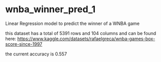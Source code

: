 # wnba_winner_pred_1
Linear Regression model to predict the winner of a WNBA game

this dataset has a total of 5391 rows and 104 columns and can be found here: https://www.kaggle.com/datasets/rafaelgreca/wnba-games-box-score-since-1997

the current accuracy is 0.557

